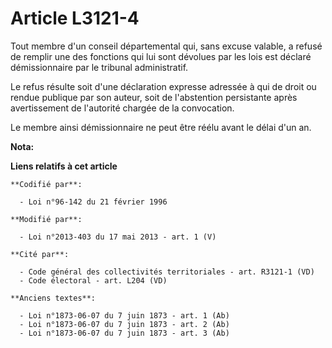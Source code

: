 # Article L3121-4

Tout membre d'un conseil départemental  qui, sans excuse valable, a refusé de remplir une des fonctions qui lui sont dévolues
par les lois est déclaré démissionnaire par le tribunal administratif. 

Le refus résulte soit d'une déclaration expresse adressée à qui de droit ou rendue publique par son auteur, soit de
l'abstention persistante après avertissement de l'autorité chargée de la convocation. 

Le membre ainsi démissionnaire ne peut être réélu avant le délai d'un an.

**Nota:**



**Liens relatifs à cet article**

	**Codifié par**:

	  - Loi n°96-142 du 21 février 1996

	**Modifié par**:

	  - Loi n°2013-403 du 17 mai 2013 - art. 1 (V)

	**Cité par**:

	  - Code général des collectivités territoriales - art. R3121-1 (VD)
	  - Code électoral - art. L204 (VD)

	**Anciens textes**:

	  - Loi n°1873-06-07 du 7 juin 1873 - art. 1 (Ab)
	  - Loi n°1873-06-07 du 7 juin 1873 - art. 2 (Ab)
	  - Loi n°1873-06-07 du 7 juin 1873 - art. 3 (Ab)
